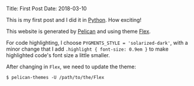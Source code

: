 Title: First Post
Date: 2018-03-10

This is my first post and I did it in [Python](https://www.python.org). How exciting!

This website is generated by [Pelican](http://getpelican.com) and using theme [Flex](https://github.com/alexandrevicenzi/flex).

For code highlighting, I choose `PYGMENTS_STYLE = 'solarized-dark'`, with a minor change that I add `.highlight { font-size: 0.9em }` to make highlighted code's font size a little smaller.

After changing in `Flex`, we need to update the theme:

```
$ pelican-themes -U /path/to/the/Flex
```
